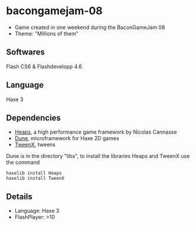bacongamejam-08
===

* Game created in one weekend during the BaconGameJam 08
* Theme: "Millions of them"

Softwares
---

Flash CS6 & Flashdevelopp 4.6


Language
---

Haxe 3


Dependencies
---

* [Heaps](https://github.com/ncannasse/heaps), a high performance game framework by Nicolas Cannasse
* [Dune](https://github.com/Namide/dune), microframework for Haxe 2D games
* [TweenX](http://tweenx.spheresofa.net/en.html), tweens

Dune is in the directory "libs",
to install the libraries Heaps and TweenX use the command
```
haxelib install Heaps
haxelib install TweenX
```
	
Details
---

* Language: Haxe 3
* FlashPlayer: >10
